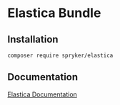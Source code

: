 # Elastica Bundle

## Installation

```
composer require spryker/elastica
```

## Documentation

[Elastica Documentation](https://spryker.github.io/elastica/index.html)
